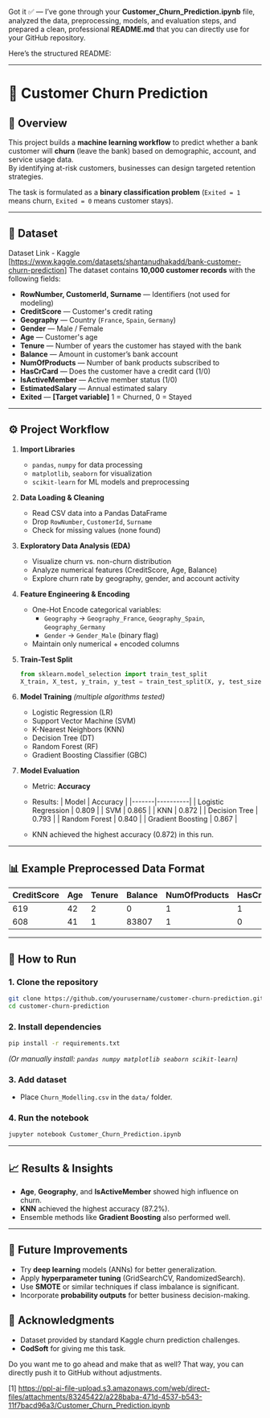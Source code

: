 Got it ✅ — I’ve gone through your **Customer_Churn_Prediction.ipynb** file, analyzed the data, preprocessing, models, and evaluation steps, and prepared a clean, professional **README.md** that you can directly use for your GitHub repository.  

Here’s the structured README:

***

# 🏦 Customer Churn Prediction

## 📌 Overview
This project builds a **machine learning workflow** to predict whether a bank customer will **churn** (leave the bank) based on demographic, account, and service usage data.  
By identifying at-risk customers, businesses can design targeted retention strategies.

The task is formulated as a **binary classification problem** (`Exited = 1` means churn, `Exited = 0` means customer stays).

***

## 📂 Dataset
Dataset Link - Kaggle [https://www.kaggle.com/datasets/shantanudhakadd/bank-customer-churn-prediction]
The dataset contains **10,000 customer records** with the following fields:

- **RowNumber, CustomerId, Surname** — Identifiers (not used for modeling)
- **CreditScore** — Customer's credit rating
- **Geography** — Country (`France`, `Spain`, `Germany`)
- **Gender** — Male / Female
- **Age** — Customer's age
- **Tenure** — Number of years the customer has stayed with the bank
- **Balance** — Amount in customer’s bank account
- **NumOfProducts** — Number of bank products subscribed to
- **HasCrCard** — Does the customer have a credit card (1/0)
- **IsActiveMember** — Active member status (1/0)
- **EstimatedSalary** — Annual estimated salary
- **Exited** — **[Target variable]** 1 = Churned, 0 = Stayed

***

## ⚙️ Project Workflow

1. **Import Libraries**
   - `pandas`, `numpy` for data processing
   - `matplotlib`, `seaborn` for visualization
   - `scikit-learn` for ML models and preprocessing

2. **Data Loading & Cleaning**
   - Read CSV data into a Pandas DataFrame
   - Drop `RowNumber`, `CustomerId`, `Surname`
   - Check for missing values (none found)

3. **Exploratory Data Analysis (EDA)**
   - Visualize churn vs. non-churn distribution
   - Analyze numerical features (CreditScore, Age, Balance)
   - Explore churn rate by geography, gender, and account activity

4. **Feature Engineering & Encoding**
   - One-Hot Encode categorical variables:
     - `Geography` → `Geography_France`, `Geography_Spain`, `Geography_Germany`
     - `Gender` → `Gender_Male` (binary flag)
   - Maintain only numerical + encoded columns

5. **Train-Test Split**
   ```python
   from sklearn.model_selection import train_test_split
   X_train, X_test, y_train, y_test = train_test_split(X, y, test_size=0.2, random_state=42)
   ```

6. **Model Training** *(multiple algorithms tested)*
   - Logistic Regression (LR)
   - Support Vector Machine (SVM)
   - K-Nearest Neighbors (KNN)
   - Decision Tree (DT)
   - Random Forest (RF)
   - Gradient Boosting Classifier (GBC)

7. **Model Evaluation**
   - Metric: **Accuracy**
   - Results:
     | Model | Accuracy |
     |-------|----------|
     | Logistic Regression | 0.809 |
     | SVM                 | 0.865 |
     | KNN                 | 0.872 |
     | Decision Tree       | 0.793 |
     | Random Forest       | 0.840 |
     | Gradient Boosting   | 0.867 |

   - KNN achieved the highest accuracy (0.872) in this run.

***

## 📊 Example Preprocessed Data Format

| CreditScore | Age | Tenure | Balance  | NumOfProducts | HasCrCard | IsActiveMember | EstimatedSalary | Geography_Germany | Geography_Spain | Gender_Male | Exited |
|-------------|-----|--------|----------|---------------|-----------|----------------|-----------------|-------------------|-----------------|-------------|--------|
| 619         | 42  | 2      | 0        | 1             | 1         | 1              | 101348          | 0                 | 0               | 0           | 1      |
| 608         | 41  | 1      | 83807    | 1             | 0         | 1              | 112542          | 0                 | 1               | 0           | 0      |

***

## 🚀 How to Run

### 1. Clone the repository
```bash
git clone https://github.com/yourusername/customer-churn-prediction.git
cd customer-churn-prediction
```

### 2. Install dependencies
```bash
pip install -r requirements.txt
```
*(Or manually install: `pandas numpy matplotlib seaborn scikit-learn`)*

### 3. Add dataset
- Place `Churn_Modelling.csv` in the `data/` folder.

### 4. Run the notebook
```bash
jupyter notebook Customer_Churn_Prediction.ipynb
```

***

## 📈 Results & Insights
- **Age**, **Geography**, and **IsActiveMember** showed high influence on churn.
- **KNN** achieved the highest accuracy (87.2%).
- Ensemble methods like **Gradient Boosting** also performed well.

***

## 🔮 Future Improvements
- Try **deep learning** models (ANNs) for better generalization.
- Apply **hyperparameter tuning** (GridSearchCV, RandomizedSearch).
- Use **SMOTE** or similar techniques if class imbalance is significant.
- Incorporate **probability outputs** for better business decision-making.


## 🙌 Acknowledgments
- Dataset provided by standard Kaggle churn prediction challenges.
- **CodSoft** for giving me this task.  

Do you want me to go ahead and make that as well? That way, you can directly push it to GitHub without adjustments.

[1] https://ppl-ai-file-upload.s3.amazonaws.com/web/direct-files/attachments/83245422/a228baba-471d-4537-b543-11f7bacd96a3/Customer_Churn_Prediction.ipynb
